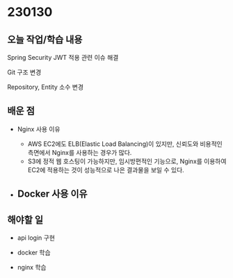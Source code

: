 # 230130

## 오늘 작업/학습 내용

Spring Security JWT 적용 관련 이슈 해결

Git 구조 변경

Repository, Entity 소수 변경

## 배운 점

- Nginx 사용 이유
	- AWS EC2에도 ELB(Elastic Load Balancing)이 있지만, 신뢰도와 비용적인 측면에서 Nginx를 사용하는 경우가 많다.
	- S3에 정적 웹 호스팅이 가능하지만, 임시방편적인 기능으로, Nginx를 이용하여 EC2에 적용하는 것이 성능적으로 나은 결과물을 보일 수 있다.

- Docker 사용 이유
	- 

## 해야할 일

- api login 구현

- docker 학습

- nginx 학습
